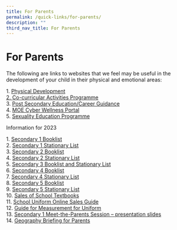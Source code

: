 ```yaml
---
title: For Parents
permalink: /quick-links/for-parents/
description: ""
third_nav_title: For Parents
---
```

# For Parents

The following are links to websites that we feel may be useful in the development of your child in their physical and emotional areas:

1\.  <a href="physical-development/">Physical Development<br>
2\.  [Co-curricular Activities Programme](co-curricular-activities-programme/)  <br>
3\.  [Post Secondary Education/Career Guidance](https://swisscottagesec.moe.edu.sg/quick-links/for-parents/post-secondary-educationcareer-guidance/)  <br>
4\.  [MOE Cyber Wellness Portal](https://www.moe.gov.sg/education-in-sg/our-programmes/cyber-wellness)  <br>
5\.  [Sexuality Education Programme](https://swisscottagesec.moe.edu.sg/swiss-experience/student-development-programme/sexuality-education/)

Information for 2023

1\.  [Secondary 1 Booklist](https://swisscottagesec.moe.edu.sg/wp-content/uploads/2022/12/2023-SCSS-Booklist-SECONDARY-1.pdf)  <br>
2\.  [Secondary 1 Stationary List](https://swisscottagesec.moe.edu.sg/wp-content/uploads/2022/12/2023-SCSS-Booklist-SEC1-Miscellaneous.pdf) <br> 
3\.  [Secondary 2 Booklist](https://swisscottagesec.moe.edu.sg/wp-content/uploads/2022/12/2023-Sec-2-Booklist.pdf)  <br>
4\.  [Secondary 2 Stationary List](https://swisscottagesec.moe.edu.sg/wp-content/uploads/2022/12/2023-SCSS-Booklist-SEC2-Miscellaneous.pdf) <br> 
5\.  [Secondary 3 Booklist and Stationary List](https://swisscottagesec.moe.edu.sg/wp-content/uploads/2022/12/2023-SCSS-Booklist-SEC3-Miscellaneous.pdf)<br> 6\.  [Secondary 4 Booklist](https://swisscottagesec.moe.edu.sg/wp-content/uploads/2022/12/2023-Sec-4-Booklists.pdf)  <br>
7\.  [Secondary 4 Stationary List](https://swisscottagesec.moe.edu.sg/wp-content/uploads/2022/12/2023-SCSS-Booklist-SEC4-Miscellaneous.pdf)  <br>
8\.  [Secondary 5 Booklist](https://swisscottagesec.moe.edu.sg/wp-content/uploads/2022/12/2023-SCSS-Booklist-SECONDARY-5NA.pdf)  <br>
9\.  [Secondary 5 Stationary List](https://swisscottagesec.moe.edu.sg/wp-content/uploads/2022/12/2023-SCSS-Booklist-SEC5-Miscellaneous.pdf)  <br>
10\.  [Sales of School Textbooks](https://swisscottagesec.moe.edu.sg/wp-content/uploads/2022/12/EZ-Stationery-Sale-of-Textbooks-2022-Yearend.pdf) <br>
11\.  [School Uniform Online Sales Guide](https://swisscottagesec.moe.edu.sg/wp-content/uploads/2022/12/Sales-of-School-Uniform-Info.pdf)  <br>
12\.  [Guide for Measurement for Uniform](https://swisscottagesec.moe.edu.sg/wp-content/uploads/2022/12/2022-Guide-for-Measurement-for-Uniform.pdf) <br>
13\.  [Secondary 1 Meet-the-Parents Session – presentation slides](https://swisscottagesec.moe.edu.sg/wp-content/uploads/2023/01/2023-S1-MTP-Combined-Slides-vSchWebsite.pdf)<br>
14\.  [Geography Briefing for Parents](https://swisscottagesec.moe.edu.sg/wp-content/uploads/2023/02/2023-Geography-Briefing-For-Parents.pdf)</a>